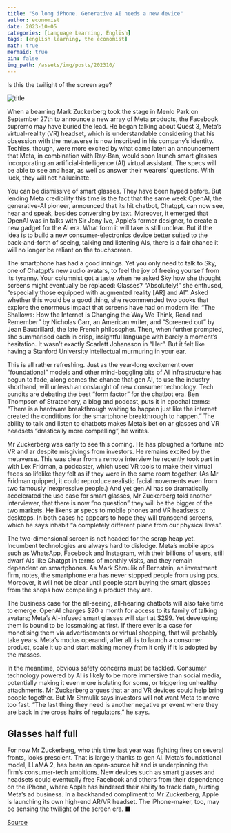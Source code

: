 ```yaml
---
title: "So long iPhone. Generative AI needs a new device"
author: economist
date: 2023-10-05
categories: [Language Learning, English]
tags: [english learning, the economist]
math: true
mermaid: true
pin: false
img_path: /assets/img/posts/202310/
---
```




Is this the twilight of the screen age?

![title](20231007_WBD000.webp)



When a beaming Mark Zuckerberg took the stage in Menlo Park on September 27th to announce a new array of Meta products, the Facebook supremo may have buried the lead. He began talking about Quest 3, Meta’s virtual-reality (VR) headset, which is understandable considering that his obsession with the metaverse is now inscribed in his company’s identity. Techies, though, were more excited by what came later: an announcement that Meta, in combination with Ray-Ban, would soon launch smart glasses incorporating an artificial-intelligence (AI) virtual assistant. The specs will be able to see and hear, as well as answer their wearers’ questions. With luck, they will not hallucinate.

You can be dismissive of smart glasses. They have been hyped before. But lending Meta credibility this time is the fact that the same week OpenAI, the generative-AI pioneer, announced that its hit chatbot, Chatgpt, can now see, hear and speak, besides conversing by text. Moreover, it emerged that OpenAI was in talks with Sir Jony Ive, Apple’s former designer, to create a new gadget for the AI era. What form it will take is still unclear. But if the idea is to build a new consumer-electronics device better suited to the back-and-forth of seeing, talking and listening AIs, there is a fair chance it will no longer be reliant on the touchscreen.

The smartphone has had a good innings. Yet you only need to talk to Sky, one of Chatgpt’s new audio avatars, to feel the joy of freeing yourself from its tyranny. Your columnist got a taste when he asked Sky how she thought screens might eventually be replaced: Glasses? “Absolutely!” she enthused, “especially those equipped with augmented reality [AR] and AI”. Asked whether this would be a good thing, she recommended two books that explore the enormous impact that screens have had on modern life: “The Shallows: How the Internet is Changing the Way We Think, Read and Remember” by Nicholas Carr, an American writer, and “Screened out” by Jean Baudrillard, the late French philosopher. Then, when further prompted, she summarised each in crisp, insightful language with barely a moment’s hesitation. It wasn’t exactly Scarlett Johansson in “Her”. But it felt like having a Stanford University intellectual murmuring in your ear.

This is all rather refreshing. Just as the year-long excitement over “foundational” models and other mind-boggling bits of AI infrastructure has begun to fade, along comes the chance that gen AI, to use the industry shorthand, will unleash an onslaught of new consumer technology. Tech pundits are debating the best “form factor” for the chatbot era. Ben Thompson of Stratechery, a blog and podcast, puts it in epochal terms: “There is a hardware breakthrough waiting to happen just like the internet created the conditions for the smartphone breakthrough to happen.” The ability to talk and listen to chatbots makes Meta’s bet on ar glasses and VR headsets “drastically more compelling”, he writes.

Mr Zuckerberg was early to see this coming. He has ploughed a fortune into VR and ar despite misgivings from investors. He remains excited by the metaverse. This was clear from a remote interview he recently took part in with Lex Fridman, a podcaster, which used VR tools to make their virtual faces so lifelike they felt as if they were in the same room together. (As Mr Fridman quipped, it could reproduce realistic facial movements even from two famously inexpressive people.) And yet gen AI has so dramatically accelerated the use case for smart glasses, Mr Zuckerberg told another interviewer, that there is now “no question” they will be the bigger of the two markets. He likens ar specs to mobile phones and VR headsets to desktops. In both cases he appears to hope they will transcend screens, which he says inhabit “a completely different plane from our physical lives”.

The two-dimensional screen is not headed for the scrap heap yet. Incumbent technologies are always hard to dislodge. Meta’s mobile apps such as WhatsApp, Facebook and Instagram, with their billions of users, still dwarf AIs like Chatgpt in terms of monthly visits, and they remain dependent on smartphones. As Mark Shmulik of Bernstein, an investment firm, notes, the smartphone era has never stopped people from using pcs. Moreover, it will not be clear until people start buying the smart glasses from the shops how compelling a product they are.

The business case for the all-seeing, all-hearing chatbots will also take time to emerge. OpenAI charges &#36;20 a month for access to its family of talking avatars; Meta’s AI-infused smart glasses will start at &#36;299. Yet developing them is bound to be lossmaking at first. If there ever is a case for monetising them via advertisements or virtual shopping, that will probably take years. Meta’s modus operandi, after all, is to launch a consumer product, scale it up and start making money from it only if it is adopted by the masses.

In the meantime, obvious safety concerns must be tackled. Consumer technology powered by AI is likely to be more immersive than social media, potentially making it even more isolating for some, or triggering unhealthy attachments. Mr Zuckerberg argues that ar and VR devices could help bring people together. But Mr Shmulik says investors will not want Meta to move too fast. “The last thing they need is another negative pr event where they are back in the cross hairs of regulators,” he says.

## Glasses half full

For now Mr Zuckerberg, who this time last year was fighting fires on several fronts, looks prescient. That is largely thanks to gen AI. Meta’s foundational model, LLaMA 2, has been an open-source hit and is underpinning the firm’s consumer-tech ambitions. New devices such as smart glasses and headsets could eventually free Facebook and others from their dependence on the iPhone, where Apple has hindered their ability to track data, hurting Meta’s ad business. In a backhanded compliment to Mr Zuckerberg, Apple is launching its own high-end AR/VR headset. The iPhone-maker, too, may be sensing the twilight of the screen era. ■




[Source](https://www.economist.com/business/2023/10/05/so-long-iphone-generative-ai-needs-a-new-device)
